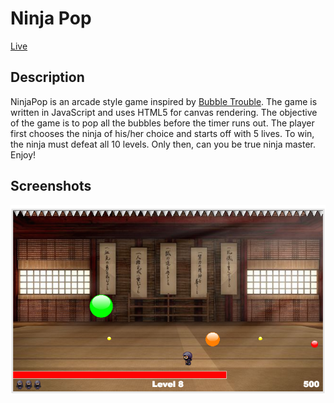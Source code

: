 # Ninja Pop

[Live](www.andrewpark.site/ninjapop)

## Description

NinjaPop is an arcade style game inspired by [Bubble Trouble](http://www.miniclip.com/games/bubble-trouble/en/#t-w-c-H). The game is
written in JavaScript and uses HTML5 for canvas rendering. The objective of the game is to pop all the bubbles before the timer runs out.
The player first chooses the ninja of his/her choice and starts off with 5 lives. To win, the ninja must defeat all 10 levels.
Only then, can you be true ninja master. Enjoy!

## Screenshots

[![Screenshot](assets/images/screenshot.png)](www.andrewpark.site/ninjapop)
